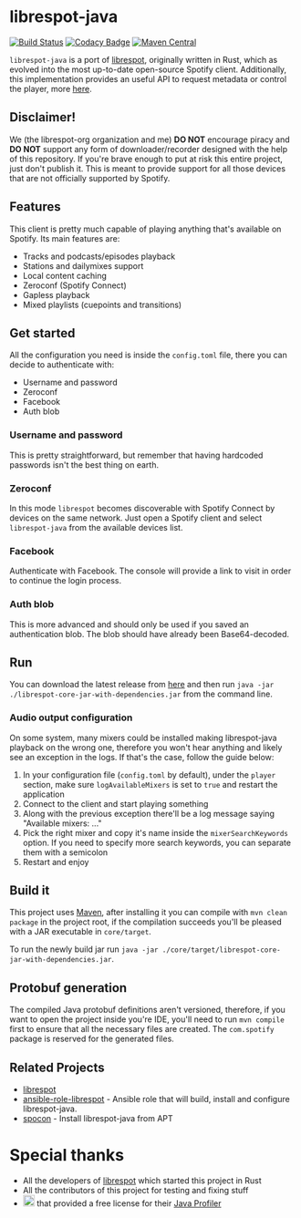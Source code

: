 # librespot-java
[![Build Status](https://travis-ci.com/librespot-org/librespot-java.svg?branch=dev)](https://travis-ci.com/librespot-org/librespot-java)
[![Codacy Badge](https://api.codacy.com/project/badge/Grade/1ec8ca04e5054558a089bc7f640079a6)](https://www.codacy.com/manual/devgianlu/librespot-java?utm_source=github.com&amp;utm_medium=referral&amp;utm_content=librespot-org/librespot-java&amp;utm_campaign=Badge_Grade)
[![Maven Central](https://maven-badges.herokuapp.com/maven-central/xyz.gianlu.librespot/librespot-java/badge.svg)](https://maven-badges.herokuapp.com/maven-central/xyz.gianlu.librespot/librespot-java)

`librespot-java` is a port of [librespot](https://github.com/librespot-org/librespot), originally written in Rust, which as evolved into the most up-to-date open-source Spotify client. Additionally, this implementation provides an useful API to request metadata or control the player, more [here](https://github.com/librespot-org/librespot-java/blob/master/api).

## Disclaimer!
We (the librespot-org organization and me) **DO NOT** encourage piracy and **DO NOT** support any form of downloader/recorder designed with the help of this repository. If you're brave enough to put at risk this entire project, just don't publish it. This is meant to provide support for all those devices that are not officially supported by Spotify.

## Features
This client is pretty much capable of playing anything that's available on Spotify. 
Its main features are:
- Tracks and podcasts/episodes playback
- Stations and dailymixes support
- Local content caching
- Zeroconf (Spotify Connect)
- Gapless playback
- Mixed playlists (cuepoints and transitions)

## Get started
All the configuration you need is inside the `config.toml` file, there you can decide to authenticate with:
- Username and password
- Zeroconf
- Facebook
- Auth blob

### Username and password
This is pretty straightforward, but remember that having hardcoded passwords isn't the best thing on earth.

### Zeroconf
In this mode `librespot` becomes discoverable with Spotify Connect by devices on the same network. Just open a Spotify client and select `librespot-java` from the available devices list.

### Facebook
Authenticate with Facebook. The console will provide a link to visit in order to continue the login process.

### Auth blob
This is more advanced and should only be used if you saved an authentication blob. The blob should have already been Base64-decoded.

## Run
You can download the latest release from [here](https://github.com/librespot-org/librespot-java/releases) and then run `java -jar ./librespot-core-jar-with-dependencies.jar` from the command line.

### Audio output configuration
On some system, many mixers could be installed making librespot-java playback on the wrong one, therefore you won't hear anything and likely see an exception in the logs. If that's the case, follow the guide below:

1) In your configuration file (`config.toml` by default), under the `player` section, make sure `logAvailableMixers` is set to `true` and restart the application
2) Connect to the client and start playing something
3) Along with the previous exception there'll be a log message saying "Available mixers: ..."
4) Pick the right mixer and copy it's name inside the `mixerSearchKeywords` option. If you need to specify more search keywords, you can separate them with a semicolon
5) Restart and enjoy

## Build it
This project uses [Maven](https://maven.apache.org/), after installing it you can compile with `mvn clean package` in the project root, if the compilation succeeds you'll be pleased with a JAR executable in `core/target`.

To run the newly build jar run `java -jar ./core/target/librespot-core-jar-with-dependencies.jar`.

## Protobuf generation
The compiled Java protobuf definitions aren't versioned, therefore, if you want to open the project inside you're IDE, you'll need to run `mvn compile` first to ensure that all the necessary files are created. 
The `com.spotify` package is reserved for the generated files.


## Related Projects
- [librespot](https://github.com/librespot-org/librespot)
- [ansible-role-librespot](https://github.com/xMordax/ansible-role-librespot/tree/master) - Ansible role that will build, install and configure librespot-java.
- [spocon](https://github.com/spocon/spocon) - Install librespot-java from APT

# Special thanks

- All the developers of [librespot](https://github.com/librespot-org/librespot) which started this project in Rust
- All the contributors of this project for testing and fixing stuff
- <a href="https://www.yourkit.com/"><img src="https://www.yourkit.com/images/yklogo.png" height="20"></a> that provided a free license for their [Java Profiler](https://www.yourkit.com/java/profiler/)
